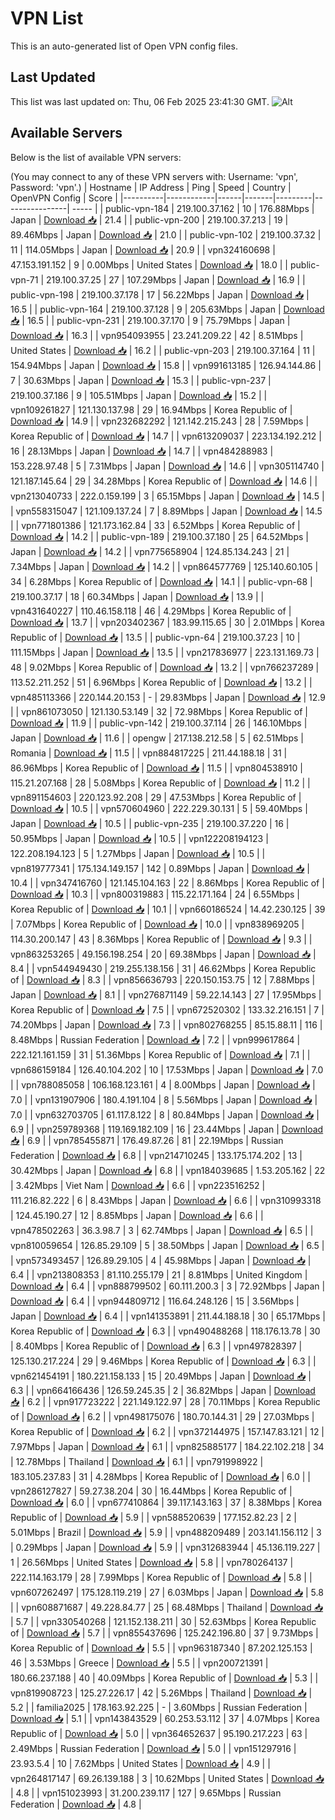 # VPN List

This is an auto-generated list of Open VPN config files.

## Last Updated

This list was last updated on: Thu, 06 Feb 2025 23:41:30 GMT.
![Alt](https://repobeats.axiom.co/api/embed/186b98318ef1479477931607c1ad7d823f12451f.svg "Repobeats analytics image")

## Available Servers

Below is the list of available VPN servers:

(You may connect to any of these VPN servers with: Username: 'vpn', Password: 'vpn'.)
| Hostname | IP Address | Ping | Speed | Country | OpenVPN Config | Score |
|----------|------------|------|-------|---------|----------------| ----- |
| public-vpn-184 | 219.100.37.162 | 10 | 176.88Mbps | Japan | [Download 📥](./configs/server_0_JP.ovpn) | 21.4 |
| public-vpn-200 | 219.100.37.213 | 19 | 89.46Mbps | Japan | [Download 📥](./configs/server_1_JP.ovpn) | 21.0 |
| public-vpn-102 | 219.100.37.32 | 11 | 114.05Mbps | Japan | [Download 📥](./configs/server_2_JP.ovpn) | 20.9 |
| vpn324160698 | 47.153.191.152 | 9 | 0.00Mbps | United States | [Download 📥](./configs/server_3_US.ovpn) | 18.0 |
| public-vpn-71 | 219.100.37.25 | 27 | 107.29Mbps | Japan | [Download 📥](./configs/server_4_JP.ovpn) | 16.9 |
| public-vpn-198 | 219.100.37.178 | 17 | 56.22Mbps | Japan | [Download 📥](./configs/server_5_JP.ovpn) | 16.5 |
| public-vpn-164 | 219.100.37.128 | 9 | 205.63Mbps | Japan | [Download 📥](./configs/server_6_JP.ovpn) | 16.5 |
| public-vpn-231 | 219.100.37.170 | 9 | 75.79Mbps | Japan | [Download 📥](./configs/server_7_JP.ovpn) | 16.3 |
| vpn954093955 | 23.241.209.22 | 42 | 8.51Mbps | United States | [Download 📥](./configs/server_8_US.ovpn) | 16.2 |
| public-vpn-203 | 219.100.37.164 | 11 | 154.94Mbps | Japan | [Download 📥](./configs/server_9_JP.ovpn) | 15.8 |
| vpn991613185 | 126.94.144.86 | 7 | 30.63Mbps | Japan | [Download 📥](./configs/server_10_JP.ovpn) | 15.3 |
| public-vpn-237 | 219.100.37.186 | 9 | 105.51Mbps | Japan | [Download 📥](./configs/server_11_JP.ovpn) | 15.2 |
| vpn109261827 | 121.130.137.98 | 29 | 16.94Mbps | Korea Republic of | [Download 📥](./configs/server_12_KR.ovpn) | 14.9 |
| vpn232682292 | 121.142.215.243 | 28 | 7.59Mbps | Korea Republic of | [Download 📥](./configs/server_13_KR.ovpn) | 14.7 |
| vpn613209037 | 223.134.192.212 | 16 | 28.13Mbps | Japan | [Download 📥](./configs/server_14_JP.ovpn) | 14.7 |
| vpn484288983 | 153.228.97.48 | 5 | 7.31Mbps | Japan | [Download 📥](./configs/server_15_JP.ovpn) | 14.6 |
| vpn305114740 | 121.187.145.64 | 29 | 34.28Mbps | Korea Republic of | [Download 📥](./configs/server_16_KR.ovpn) | 14.6 |
| vpn213040733 | 222.0.159.199 | 3 | 65.15Mbps | Japan | [Download 📥](./configs/server_17_JP.ovpn) | 14.5 |
| vpn558315047 | 121.109.137.24 | 7 | 8.89Mbps | Japan | [Download 📥](./configs/server_18_JP.ovpn) | 14.5 |
| vpn771801386 | 121.173.162.84 | 33 | 6.52Mbps | Korea Republic of | [Download 📥](./configs/server_19_KR.ovpn) | 14.2 |
| public-vpn-189 | 219.100.37.180 | 25 | 64.52Mbps | Japan | [Download 📥](./configs/server_20_JP.ovpn) | 14.2 |
| vpn775658904 | 124.85.134.243 | 21 | 7.34Mbps | Japan | [Download 📥](./configs/server_21_JP.ovpn) | 14.2 |
| vpn864577769 | 125.140.60.105 | 34 | 6.28Mbps | Korea Republic of | [Download 📥](./configs/server_22_KR.ovpn) | 14.1 |
| public-vpn-68 | 219.100.37.17 | 18 | 60.34Mbps | Japan | [Download 📥](./configs/server_23_JP.ovpn) | 13.9 |
| vpn431640227 | 110.46.158.118 | 46 | 4.29Mbps | Korea Republic of | [Download 📥](./configs/server_24_KR.ovpn) | 13.7 |
| vpn203402367 | 183.99.115.65 | 30 | 2.01Mbps | Korea Republic of | [Download 📥](./configs/server_25_KR.ovpn) | 13.5 |
| public-vpn-64 | 219.100.37.23 | 10 | 111.15Mbps | Japan | [Download 📥](./configs/server_26_JP.ovpn) | 13.5 |
| vpn217836977 | 223.131.169.73 | 48 | 9.02Mbps | Korea Republic of | [Download 📥](./configs/server_27_KR.ovpn) | 13.2 |
| vpn766237289 | 113.52.211.252 | 51 | 6.96Mbps | Korea Republic of | [Download 📥](./configs/server_28_KR.ovpn) | 13.2 |
| vpn485113366 | 220.144.20.153 | - | 29.83Mbps | Japan | [Download 📥](./configs/server_29_JP.ovpn) | 12.9 |
| vpn861073050 | 121.130.53.149 | 32 | 72.98Mbps | Korea Republic of | [Download 📥](./configs/server_30_KR.ovpn) | 11.9 |
| public-vpn-142 | 219.100.37.114 | 26 | 146.10Mbps | Japan | [Download 📥](./configs/server_31_JP.ovpn) | 11.6 |
| opengw | 217.138.212.58 | 5 | 62.51Mbps | Romania | [Download 📥](./configs/server_32_RO.ovpn) | 11.5 |
| vpn884817225 | 211.44.188.18 | 31 | 86.96Mbps | Korea Republic of | [Download 📥](./configs/server_33_KR.ovpn) | 11.5 |
| vpn804538910 | 115.21.207.168 | 28 | 5.08Mbps | Korea Republic of | [Download 📥](./configs/server_34_KR.ovpn) | 11.2 |
| vpn891154603 | 220.123.92.208 | 29 | 47.53Mbps | Korea Republic of | [Download 📥](./configs/server_35_KR.ovpn) | 10.5 |
| vpn570604960 | 222.229.30.131 | 5 | 59.40Mbps | Japan | [Download 📥](./configs/server_36_JP.ovpn) | 10.5 |
| public-vpn-235 | 219.100.37.220 | 16 | 50.95Mbps | Japan | [Download 📥](./configs/server_37_JP.ovpn) | 10.5 |
| vpn122208194123 | 122.208.194.123 | 5 | 1.27Mbps | Japan | [Download 📥](./configs/server_38_JP.ovpn) | 10.5 |
| vpn819777341 | 175.134.149.157 | 142 | 0.89Mbps | Japan | [Download 📥](./configs/server_39_JP.ovpn) | 10.4 |
| vpn347416760 | 121.145.104.163 | 22 | 8.86Mbps | Korea Republic of | [Download 📥](./configs/server_40_KR.ovpn) | 10.3 |
| vpn800319883 | 115.22.171.164 | 24 | 6.55Mbps | Korea Republic of | [Download 📥](./configs/server_41_KR.ovpn) | 10.1 |
| vpn660186524 | 14.42.230.125 | 39 | 7.07Mbps | Korea Republic of | [Download 📥](./configs/server_42_KR.ovpn) | 10.0 |
| vpn838969205 | 114.30.200.147 | 43 | 8.36Mbps | Korea Republic of | [Download 📥](./configs/server_43_KR.ovpn) | 9.3 |
| vpn863253265 | 49.156.198.254 | 20 | 69.38Mbps | Japan | [Download 📥](./configs/server_44_JP.ovpn) | 8.4 |
| vpn544949430 | 219.255.138.156 | 31 | 46.62Mbps | Korea Republic of | [Download 📥](./configs/server_45_KR.ovpn) | 8.3 |
| vpn856636793 | 220.150.153.75 | 12 | 7.88Mbps | Japan | [Download 📥](./configs/server_46_JP.ovpn) | 8.1 |
| vpn276871149 | 59.22.14.143 | 27 | 17.95Mbps | Korea Republic of | [Download 📥](./configs/server_47_KR.ovpn) | 7.5 |
| vpn672520302 | 133.32.216.151 | 7 | 74.20Mbps | Japan | [Download 📥](./configs/server_48_JP.ovpn) | 7.3 |
| vpn802768255 | 85.15.88.11 | 116 | 8.48Mbps | Russian Federation | [Download 📥](./configs/server_49_RU.ovpn) | 7.2 |
| vpn999617864 | 222.121.161.159 | 31 | 51.36Mbps | Korea Republic of | [Download 📥](./configs/server_50_KR.ovpn) | 7.1 |
| vpn686159184 | 126.40.104.202 | 10 | 17.53Mbps | Japan | [Download 📥](./configs/server_51_JP.ovpn) | 7.0 |
| vpn788085058 | 106.168.123.161 | 4 | 8.00Mbps | Japan | [Download 📥](./configs/server_52_JP.ovpn) | 7.0 |
| vpn131907906 | 180.4.191.104 | 8 | 5.56Mbps | Japan | [Download 📥](./configs/server_53_JP.ovpn) | 7.0 |
| vpn632703705 | 61.117.8.122 | 8 | 80.84Mbps | Japan | [Download 📥](./configs/server_54_JP.ovpn) | 6.9 |
| vpn259789368 | 119.169.182.109 | 16 | 23.44Mbps | Japan | [Download 📥](./configs/server_55_JP.ovpn) | 6.9 |
| vpn785455871 | 176.49.87.26 | 81 | 22.19Mbps | Russian Federation | [Download 📥](./configs/server_56_RU.ovpn) | 6.8 |
| vpn214710245 | 133.175.174.202 | 13 | 30.42Mbps | Japan | [Download 📥](./configs/server_57_JP.ovpn) | 6.8 |
| vpn184039685 | 1.53.205.162 | 22 | 3.42Mbps | Viet Nam | [Download 📥](./configs/server_58_VN.ovpn) | 6.6 |
| vpn223516252 | 111.216.82.222 | 6 | 8.43Mbps | Japan | [Download 📥](./configs/server_59_JP.ovpn) | 6.6 |
| vpn310993318 | 124.45.190.27 | 12 | 8.85Mbps | Japan | [Download 📥](./configs/server_60_JP.ovpn) | 6.6 |
| vpn478502263 | 36.3.98.7 | 3 | 62.74Mbps | Japan | [Download 📥](./configs/server_61_JP.ovpn) | 6.5 |
| vpn810059654 | 126.85.29.109 | 5 | 38.50Mbps | Japan | [Download 📥](./configs/server_62_JP.ovpn) | 6.5 |
| vpn573493457 | 126.89.29.105 | 4 | 45.98Mbps | Japan | [Download 📥](./configs/server_63_JP.ovpn) | 6.4 |
| vpn213808353 | 81.110.255.179 | 21 | 8.81Mbps | United Kingdom | [Download 📥](./configs/server_64_GB.ovpn) | 6.4 |
| vpn888799502 | 60.111.200.3 | 3 | 72.92Mbps | Japan | [Download 📥](./configs/server_65_JP.ovpn) | 6.4 |
| vpn944809712 | 116.64.248.126 | 15 | 3.56Mbps | Japan | [Download 📥](./configs/server_66_JP.ovpn) | 6.4 |
| vpn141353891 | 211.44.188.18 | 30 | 65.17Mbps | Korea Republic of | [Download 📥](./configs/server_67_KR.ovpn) | 6.3 |
| vpn490488268 | 118.176.13.78 | 30 | 8.40Mbps | Korea Republic of | [Download 📥](./configs/server_68_KR.ovpn) | 6.3 |
| vpn497828397 | 125.130.217.224 | 29 | 9.46Mbps | Korea Republic of | [Download 📥](./configs/server_69_KR.ovpn) | 6.3 |
| vpn621454191 | 180.221.158.133 | 15 | 20.49Mbps | Japan | [Download 📥](./configs/server_70_JP.ovpn) | 6.3 |
| vpn664166436 | 126.59.245.35 | 2 | 36.82Mbps | Japan | [Download 📥](./configs/server_71_JP.ovpn) | 6.2 |
| vpn917723222 | 221.149.122.97 | 28 | 70.11Mbps | Korea Republic of | [Download 📥](./configs/server_72_KR.ovpn) | 6.2 |
| vpn498175076 | 180.70.144.31 | 29 | 27.03Mbps | Korea Republic of | [Download 📥](./configs/server_73_KR.ovpn) | 6.2 |
| vpn372144975 | 157.147.83.121 | 12 | 7.97Mbps | Japan | [Download 📥](./configs/server_74_JP.ovpn) | 6.1 |
| vpn825885177 | 184.22.102.218 | 34 | 12.78Mbps | Thailand | [Download 📥](./configs/server_75_TH.ovpn) | 6.1 |
| vpn791998922 | 183.105.237.83 | 31 | 4.28Mbps | Korea Republic of | [Download 📥](./configs/server_76_KR.ovpn) | 6.0 |
| vpn286127827 | 59.27.38.204 | 30 | 16.44Mbps | Korea Republic of | [Download 📥](./configs/server_77_KR.ovpn) | 6.0 |
| vpn677410864 | 39.117.143.163 | 37 | 8.38Mbps | Korea Republic of | [Download 📥](./configs/server_78_KR.ovpn) | 5.9 |
| vpn588520639 | 177.152.82.23 | 2 | 5.01Mbps | Brazil | [Download 📥](./configs/server_79_BR.ovpn) | 5.9 |
| vpn488209489 | 203.141.156.112 | 3 | 0.29Mbps | Japan | [Download 📥](./configs/server_80_JP.ovpn) | 5.9 |
| vpn312683944 | 45.136.119.227 | 1 | 26.56Mbps | United States | [Download 📥](./configs/server_81_US.ovpn) | 5.8 |
| vpn780264137 | 222.114.163.179 | 28 | 7.99Mbps | Korea Republic of | [Download 📥](./configs/server_82_KR.ovpn) | 5.8 |
| vpn607262497 | 175.128.119.219 | 27 | 6.03Mbps | Japan | [Download 📥](./configs/server_83_JP.ovpn) | 5.8 |
| vpn608871687 | 49.228.84.77 | 25 | 68.48Mbps | Thailand | [Download 📥](./configs/server_84_TH.ovpn) | 5.7 |
| vpn330540268 | 121.152.138.211 | 30 | 52.63Mbps | Korea Republic of | [Download 📥](./configs/server_85_KR.ovpn) | 5.7 |
| vpn855437696 | 125.242.196.80 | 37 | 9.73Mbps | Korea Republic of | [Download 📥](./configs/server_86_KR.ovpn) | 5.5 |
| vpn963187340 | 87.202.125.153 | 46 | 3.53Mbps | Greece | [Download 📥](./configs/server_87_GR.ovpn) | 5.5 |
| vpn200721391 | 180.66.237.188 | 40 | 40.09Mbps | Korea Republic of | [Download 📥](./configs/server_88_KR.ovpn) | 5.3 |
| vpn819908723 | 125.27.226.17 | 42 | 5.26Mbps | Thailand | [Download 📥](./configs/server_89_TH.ovpn) | 5.2 |
| familia2025 | 178.163.92.225 | - | 3.60Mbps | Russian Federation | [Download 📥](./configs/server_90_RU.ovpn) | 5.1 |
| vpn143843529 | 60.253.53.112 | 37 | 4.07Mbps | Korea Republic of | [Download 📥](./configs/server_91_KR.ovpn) | 5.0 |
| vpn364652637 | 95.190.217.223 | 63 | 2.49Mbps | Russian Federation | [Download 📥](./configs/server_92_RU.ovpn) | 5.0 |
| vpn151297916 | 23.93.5.4 | 10 | 7.62Mbps | United States | [Download 📥](./configs/server_93_US.ovpn) | 4.9 |
| vpn264817147 | 69.26.139.188 | 3 | 10.62Mbps | United States | [Download 📥](./configs/server_94_US.ovpn) | 4.8 |
| vpn151023993 | 31.200.239.117 | 127 | 9.65Mbps | Russian Federation | [Download 📥](./configs/server_95_RU.ovpn) | 4.8 |
